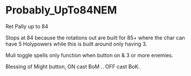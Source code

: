 Probably_UpTo84NEM
==================

Ret Pally up to 84

Stops at 84 because the rotations out are built for 85+ where the char can have 5 Holypowers while this is built around only having 3.

Muli toggle spells only function when button on & 3 or more enemies.

Blessing of Might button, ON cast BoM .. OFF cast BoK.
